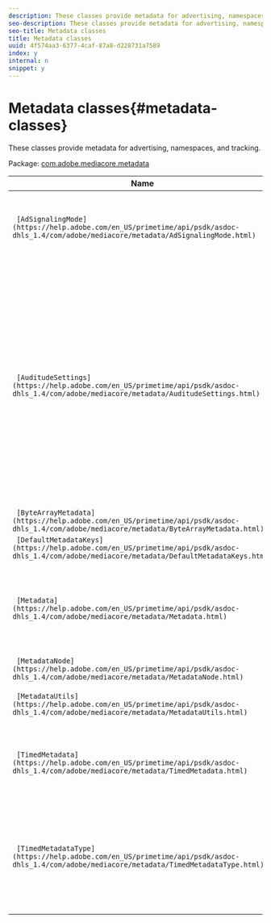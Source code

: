 ```yaml
---
description: These classes provide metadata for advertising, namespaces, and tracking.
seo-description: These classes provide metadata for advertising, namespaces, and tracking.
seo-title: Metadata classes
title: Metadata classes
uuid: 4f574aa3-6377-4caf-87a8-d228731a7589
index: y
internal: n
snippet: y
---
```


# Metadata classes{#metadata-classes}

These classes provide metadata for advertising, namespaces, and tracking.

 Package: [com.adobe.mediacore.metadata](https://help.adobe.com/en_US/primetime/api/psdk/asdoc-dhls_1.4/com/adobe/mediacore/metadata/package-detail.html) 

|  Name  | Description  |
|---|---|
| ` [AdSignalingMode](https://help.adobe.com/en_US/primetime/api/psdk/asdoc-dhls_1.4/com/adobe/mediacore/metadata/AdSignalingMode.html)`  | Enumeration class exposing the supported signaling modes in the  Phrase.  |
| ` [AuditudeSettings](https://help.adobe.com/en_US/primetime/api/psdk/asdoc-dhls_1.4/com/adobe/mediacore/metadata/AuditudeSettings.html)` |Class that extends `Metadata` specifically for  Phrase. Provides properties to be configured for resolving  Phrase ads for a given media item. You must set all the required properties, including zone ID, media ID, and ad server URL, to configure the player for successfully resolving ads.  |
| ` [ByteArrayMetadata](https://help.adobe.com/en_US/primetime/api/psdk/asdoc-dhls_1.4/com/adobe/mediacore/metadata/ByteArrayMetadata.html)`  |Deprecated. Use `Metadata`.  |
| ` [DefaultMetadataKeys](https://help.adobe.com/en_US/primetime/api/psdk/asdoc-dhls_1.4/com/adobe/mediacore/metadata/DefaultMetadataKeys.html)`  | Class.  |
| ` [Metadata](https://help.adobe.com/en_US/primetime/api/psdk/asdoc-dhls_1.4/com/adobe/mediacore/metadata/Metadata.html)`  | Defines the generic interface for configuring all available metadata for your player and additional objects. |
| ` [MetadataNode](https://help.adobe.com/en_US/primetime/api/psdk/asdoc-dhls_1.4/com/adobe/mediacore/metadata/MetadataNode.html)`  |Deprecated. Use `Metadata`. |
| ` [MetadataUtils](https://help.adobe.com/en_US/primetime/api/psdk/asdoc-dhls_1.4/com/adobe/mediacore/metadata/MetadataUtils.html)`  | Class of methods for working with metadata.  |
| ` [TimedMetadata](https://help.adobe.com/en_US/primetime/api/psdk/asdoc-dhls_1.4/com/adobe/mediacore/metadata/TimedMetadata.html)`  | Class for the raw representation of the timed metadata inserted into a media stream. |
| ` [TimedMetadataType](https://help.adobe.com/en_US/primetime/api/psdk/asdoc-dhls_1.4/com/adobe/mediacore/metadata/TimedMetadataType.html)`  | Class containing the supported types for timed metadata (in the playlist or stream), such as ID3 metadata or tags. |

